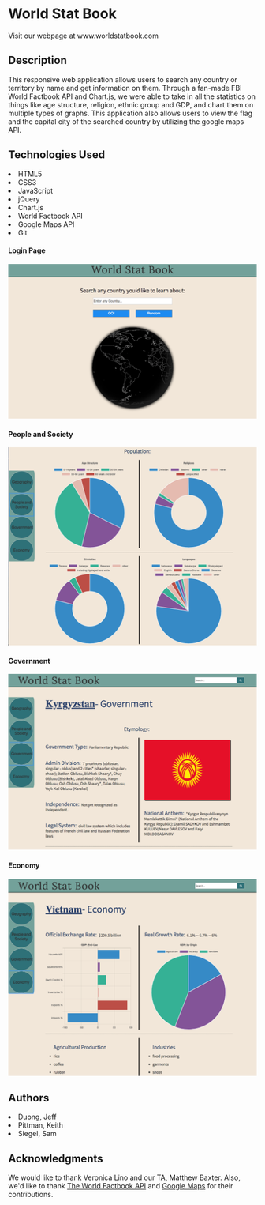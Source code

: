 <h1>World Stat Book</h1>
Visit our webpage at www.worldstatbook.com

<h2>Description</h2>
This responsive web application allows users to search any country or territory by name and get information on them. Through a fan-made FBI World Factbook API and Chart.js, we were able to take in all the statistics on things like age structure, religion, ethnic group and GDP, and chart them on multiple types of graphs. This application also allows users to view the flag and the capital city of the searched country by utilizing the google maps API.

<h2>Technologies Used</h2>
<li>HTML5</li>
<li>CSS3</li>
<li>JavaScript</li>
<li>jQuery</li>
<li>Chart.js</li>
<li>World Factbook API</li>
<li>Google Maps API</li>
<li>Git</li>

<h4>Login Page</h4>
<img src="./png1000px/login.png">

<h4>People and Society</h4>
<img src="./png1000px/society.png">

<h4>Government</h4>
<img src="./png1000px/government.png">

<h4>Economy<h4>
<img src="./png1000px/economy.png">

<h2>Authors</h2>
<li>Duong, Jeff</li>
<li>Pittman, Keith</li>
<li>Siegel, Sam</li>

<h2>Acknowledgments</h2>
We would like to thank Veronica Lino and our TA, Matthew Baxter. Also, we'd like to thank <a href="https://github.com/factbook/factbook.json">The World Factbook API</a> and <a href="https://developers.google.com/maps/documentation/">Google Maps</a> for their contributions.
